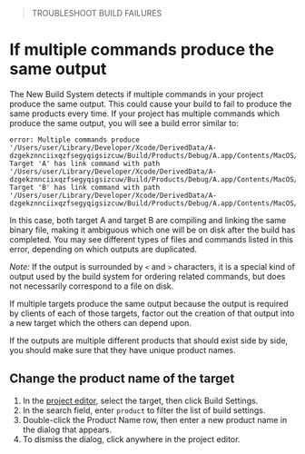 > TROUBLESHOOT BUILD FAILURES

# If multiple commands produce the same output

The New Build System detects if multiple commands in your project produce the same output. This could cause your build to fail to produce the same products every time. If your project has multiple commands which produce the same output, you will see a build error similar to:

```
error: Multiple commands produce '/Users/user/Library/Developer/Xcode/DerivedData/A-dzgekznnciixqzfsegyqigsizcuw/Build/Products/Debug/A.app/Contents/MacOS/A':``1) Target 'A' has link command with path '/Users/user/Library/Developer/Xcode/DerivedData/A-dzgekznnciixqzfsegyqigsizcuw/Build/Products/Debug/A.app/Contents/MacOS/A'``2) Target 'B' has link command with path '/Users/user/Library/Developer/Xcode/DerivedData/A-dzgekznnciixqzfsegyqigsizcuw/Build/Products/Debug/A.app/Contents/MacOS/A'
```

In this case, both target A and target B are compiling and linking the same binary file, making it ambiguous which one will be on disk after the build has completed. You may see different types of files and commands listed in this error, depending on which outputs are duplicated.

*Note:* If the output is surrounded by `<` and `>` characters, it is a special kind of output used by the build system for ordering related commands, but does not necessarily correspond to a file on disk.

If multiple targets produce the same output because the output is required by clients of each of those targets, factor out the creation of that output into a new target which the others can depend upon.

If the outputs are multiple different products that should exist side by side, you should make sure that they have unique product names.

## Change the product name of the target

1. In the [project editor](https://help.apple.com/xcode/mac/current/#/devdab46c612), select the target, then click Build Settings.
2. In the search field, enter `product` to filter the list of build settings.
3. Double-click the Product Name row, then enter a new product name in the dialog that appears.
4. To dismiss the dialog, click anywhere in the project editor.

